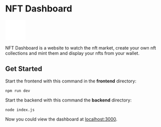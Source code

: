 # NFT Dashboard

<img src="./frontend/src/assets/logo.svg" width="64" height="64">

NFT Dashboard is a website to watch the nft market, create your own nft collections and mint them and display your nfts from your wallet.

## Get Started

Start the frontend with this command in the **frontend** directory:

```shell
npm run dev
```

Start the backend with this command the **backend** directory:

```shell
node index.js
```

Now you could view the dashboard at [localhost:3000](localhost:3000).
